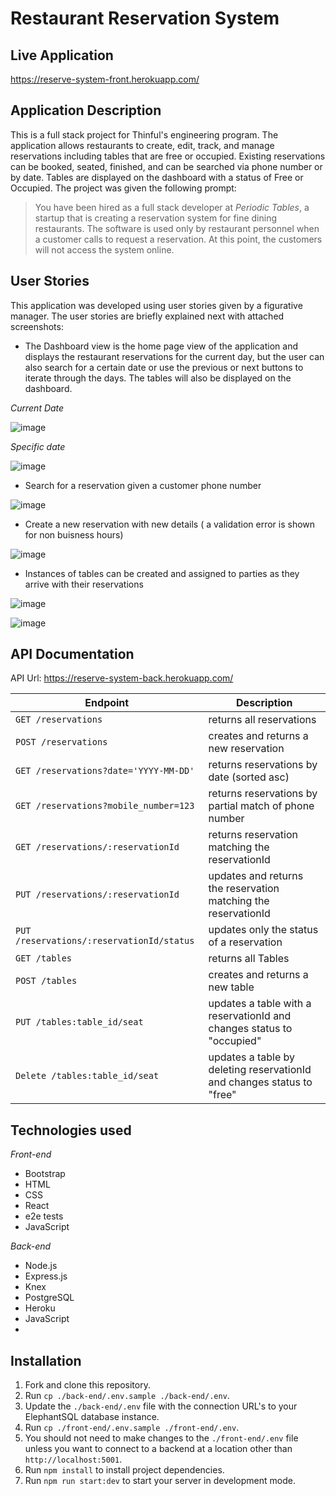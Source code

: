 # Restaurant Reservation System

## Live Application
https://reserve-system-front.herokuapp.com/

## Application Description
This is a full stack project for Thinful's engineering program. The application allows restaurants to create, edit, track, and manage reservations including tables that are free or occupied. Existing reservations can be booked, seated, finished, and can be searched via phone number or by date. Tables are displayed on the dashboard with a status of Free or Occupied. The project was given the following prompt:
> You have been hired as a full stack developer at _Periodic Tables_, a startup that is creating a reservation system for fine dining restaurants.
> The software is used only by restaurant personnel when a customer calls to request a reservation.
> At this point, the customers will not access the system online.

## User Stories

This application was developed using user stories given by a figurative manager. The user stories are briefly explained next with attached screenshots:
- The Dashboard view is the home page view of the application and displays the restaurant reservations for the current day, but the user can also search for a certain date or use the previous or next buttons to iterate through the days. The tables will also be displayed on the dashboard.

*Current Date*

![image](https://user-images.githubusercontent.com/78841093/195773845-83a3368c-5c44-4208-809a-a8112453fbf9.png)

*Specific date*

![image](https://user-images.githubusercontent.com/78841093/195773482-5f61e1b1-3e77-43a1-b635-71909ccf439f.png)

- Search for a reservation given a customer phone number

![image](https://user-images.githubusercontent.com/78841093/195774008-05d2ac5a-f62c-4bb8-8905-e0f85a2725c8.png)

- Create a new reservation with new details ( a validation error is shown for non buisness hours)

![image](https://user-images.githubusercontent.com/78841093/195774178-420e20fe-64c9-47d1-b24a-e936f059a310.png)

- Instances of tables can be created and assigned to parties as they arrive with their reservations

![image](https://user-images.githubusercontent.com/78841093/195775593-aee91785-9198-4086-b92a-df3975a8ae74.png)

![image](https://user-images.githubusercontent.com/78841093/195775694-448a67a0-92d9-42c9-8266-a629efb41bfc.png)

## API Documentation

API Url: https://reserve-system-back.herokuapp.com/

| Endpoint | Description |
| - | - |
| `GET /reservations` | returns all reservations |
| `POST /reservations` | creates and returns a new reservation |
| `GET /reservations?date='YYYY-MM-DD'` | returns reservations by date (sorted asc) |
| `GET /reservations?mobile_number=123` | returns reservations by partial match of phone number |
| `GET /reservations/:reservationId` | returns reservation matching the reservationId |
| `PUT /reservations/:reservationId` | updates and returns the reservation matching the reservationId |
| `PUT /reservations/:reservationId/status` | updates only the status of a reservation |
| `GET /tables` | returns all Tables |
| `POST /tables` | creates and returns a new table |
| `PUT /tables:table_id/seat` | updates a table with a reservationId and changes status to "occupied" |
| `Delete /tables:table_id/seat` | updates a table by deleting reservationId and changes status to "free" |

## Technologies used

*Front-end*
- Bootstrap
- HTML
- CSS
- React
- e2e tests
- JavaScript

*Back-end*
- Node.js
- Express.js
- Knex
- PostgreSQL
- Heroku
- JavaScript
- 
## Installation

1. Fork and clone this repository.
1. Run `cp ./back-end/.env.sample ./back-end/.env`.
1. Update the `./back-end/.env` file with the connection URL's to your ElephantSQL database instance.
1. Run `cp ./front-end/.env.sample ./front-end/.env`.
1. You should not need to make changes to the `./front-end/.env` file unless you want to connect to a backend at a location other than `http://localhost:5001`.
1. Run `npm install` to install project dependencies.
1. Run `npm run start:dev` to start your server in development mode.
